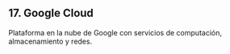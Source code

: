 ## 17. Google Cloud

Plataforma en la nube de Google con servicios de computación, almacenamiento y redes.
